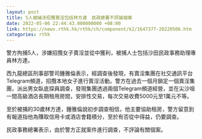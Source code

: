 ```yaml
---
layout: post
title: 5人被捕涉招攬賣淫包括林方達　民政總署不評論個案
date: 2022-05-06 22:44:43.000000000 +08:00
link: https://news.rthk.hk/rthk/ch/component/k2/1647377-20220506.htm
categories: rthk
---
```


警方拘捕5人，涉嫌招攬女子賣淫並從中獲利，被捕人士包括沙田民政事務助理專員林方達。

西九龍總區刑事部警司鍾雅倫表示，經調查後發現，有賣淫集團在社交通訊平台Telegram頻道，招攬本地女子進行賣淫活動。警方在過去一個月鎖定一個賣淫集團，派出男女臥底探員調查，發現集團透過兩個Telegram頻道經營，並在尖沙咀一間高級酒店長期租用房間，安排性交易，每次交易收費5000元至1萬元不等。

至於被捕的30歲林方達，鍾雅倫說初步調查相信，他主要協助租房，警方留意到有報道指他為賺取信用卡或酒店會籍積分，至於有否從中得益，仍要調查。

民政事務總署表示，由於警方正就案件進行調查，不評論有關個案。
